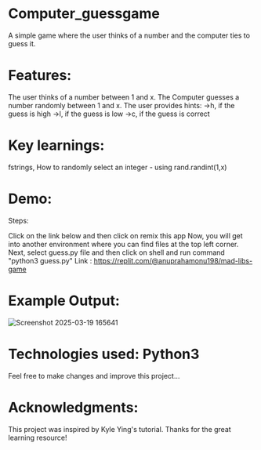 # Computer_guessgame
A simple game where the user thinks of a number and the computer ties to guess it.
# Features:
 The user thinks of a number between 1 and x.
 The Computer guesses a number randomly between 1 and x.
 The user provides hints:
  ->h, if the guess is high
  ->l, if the guess is low
  ->c, if the guess is correct

# Key learnings:
fstrings, How to randomly select an integer - using rand.randint(1,x)

# Demo:
Steps:

Click on the link below and then click on remix this app
Now, you will get into another environment where you can find files at the top left corner.
Next, select guess.py file and then click on shell and run command "python3 guess.py" 
Link : https://replit.com/@anuprahamonu198/mad-libs-game

# Example Output:
![Screenshot 2025-03-19 165641](https://github.com/user-attachments/assets/276328aa-e921-4079-b037-946174dcab02)

# Technologies used: Python3
Feel free to make changes and improve this project...

# Acknowledgments:
This project was inspired by Kyle Ying's tutorial. Thanks for the great learning resource!


